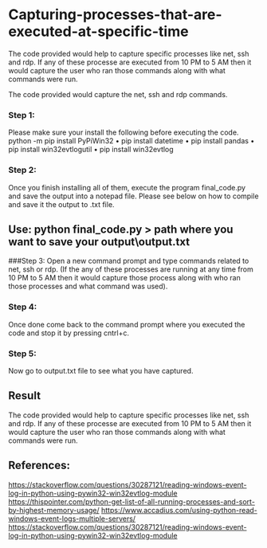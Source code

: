 # Capturing-processes-that-are-executed-at-specific-time

The code provided would help to capture specific processes like net, ssh and rdp. If any of these processe are executed from 10 PM to 5 AM then it would capture the user who ran those commands along with what commands were run.

The code provided would capture the net, ssh and rdp commands. 
### Step 1: 
Please make sure your install the following before executing the code. 
python -m pip install PyPiWin32
•	pip install datetime
•	pip install pandas 
•	pip install win32evtlogutil
•	pip install win32evtlog
### Step 2: 
Once you finish installing all of them,  execute the program final_code.py and save the output into a notepad file. Please see below on how to compile and save it the output to .txt file. 
## Use: python final_code.py > path where you want to save your output\output.txt
###Step 3: 
Open a new command prompt and type commands related to net, ssh or rdp. (If the any of these processes are running at any time from 10 PM to 5 AM then it would capture those process along with who ran those processes and what command was used).
### Step 4:
Once done come back to the command prompt where you executed the code and stop it by pressing cntrl+c. 
### Step 5: 
Now go to output.txt file to see what you have captured. 


## Result

The code provided would help to capture specific processes like net, ssh and rdp. If any of these processe are executed from 10 PM to 5 AM then it would capture the user who ran those commands along with what commands were run.

## References:
https://stackoverflow.com/questions/30287121/reading-windows-event-log-in-python-using-pywin32-win32evtlog-module
https://thispointer.com/python-get-list-of-all-running-processes-and-sort-by-highest-memory-usage/
https://www.accadius.com/using-python-read-windows-event-logs-multiple-servers/
https://stackoverflow.com/questions/30287121/reading-windows-event-log-in-python-using-pywin32-win32evtlog-module
